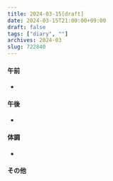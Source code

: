 ```yaml
---
title: 2024-03-15[draft]
date: 2024-03-15T21:00:00+09:00
draft: false
tags: ["diary", ""]
archives: 2024-03
slug: 722840
---
```

#### 午前
- 
#### 午後
- 
#### 体調
- 
#### その他